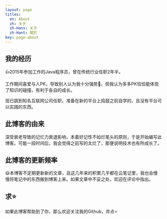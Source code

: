 ```yaml
---
layout: page
titles:
  en: About
  zh: 关于
  zh-Hans: 关于
  zh-Hant: 關於
key: page-about
---
```


## 我的经历

:+1:2015年参加工作的Java程序员，曾在传统行业任职2年半。

工作期间喜爱与人PK，导致别人认为我十分强势:muscle:。但我认为多多PK恰恰能体现了知识的碰撞，有利于各自的成长。

现已跳到知名互联网公司任职，准备在新的平台上捣鼓之前自学的，且没有平台可以实践的东西。

## 此博客的由来

深受衰老导致的记忆力衰退影响，本着好记性不如烂笔头的原则，于是开始编写此博客。可能一段时间后，我会觉得之前写的太烂了，那便说明技术也有所成长了。

## 此博客的更新频率

:smiley:本博客不定期更新新的文章，且这几年来的积累几乎都在云笔记里，我也会慢慢将笔记中的东西搬到博客上来。如果文章中不妥之处，欢迎在评论中指出。

## 求:star:

如果此博客帮助到了你，那么欢迎关注我的Github，并点:star: